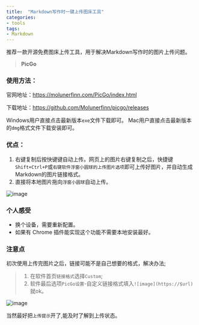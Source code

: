 ```yaml
---
title:  "Markdown写作时一键上传图床工具"
categories:
- tools
tags:  
- Markdown
---
```



推荐一款开源免费图床上传工具，用于解决Markdown写作时的图片上传问题。

> **PicGo**


### 使用方法：

官网地址：https://molunerfinn.com/PicGo/index.html

下载地址：https://github.com/Molunerfinn/picgo/releases

Windows用户直接点击最新版本`exe`文件下载即可。
Mac用户直接点击最新版本的`dmg`格式文件下载安装即可。

### 优点：

1. 右键复制后按快键键自动上传。网页上的图片右键复制之后，快捷键`Shift+Ctrl+P`或`右键软件浮窗小圆球的上传图片选项`即可上传好图片，并自动生成Markdown的图片链接格式。
2. 直接将本地图片拖向`浮窗小圆球`自动上传。

![image](https://cdn.yan100.top/20180727000213.png)

### 个人感受

- 换个设备，需要重新配置。
- 如果有 Chrome 插件能实现这个功能不需要本地安装最好。

### 注意点

初次使用上传完图片之后，链接可能不是自己想要的格式，解决办法;

>1. 在软件首页`链接格式`选择`Custom`;
>2. 软件最后选项`PicGo设置`-自定义链接格式填入`![image](https://$url)`就ok。

![image](https://cdn.yan100.top/20180727020331.png)

当然最好把`上传提示`开了,能及时了解到上传状态。


